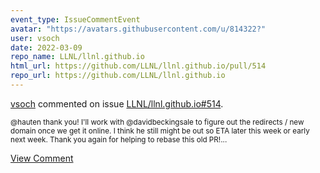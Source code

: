 ```yaml
---
event_type: IssueCommentEvent
avatar: "https://avatars.githubusercontent.com/u/814322?"
user: vsoch
date: 2022-03-09
repo_name: LLNL/llnl.github.io
html_url: https://github.com/LLNL/llnl.github.io/pull/514
repo_url: https://github.com/LLNL/llnl.github.io
---
```


<a href='https://github.com/vsoch' target='_blank'>vsoch</a> commented on issue <a href='https://github.com/LLNL/llnl.github.io/pull/514' target='_blank'>LLNL/llnl.github.io#514</a>.

<small>@hauten thank you! I'll work with @davidbeckingsale to figure out the redirects / new domain once we get it online. I think he still might be out so ETA later this week or early next week. Thank you again for helping to rebase this old PR!...</small>

<a href='https://github.com/LLNL/llnl.github.io/pull/514' target='_blank'>View Comment</a>
